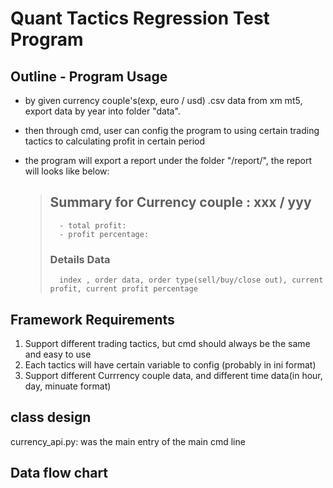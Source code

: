 # Quant Tactics Regression Test Program

## Outline - Program Usage
- by given currency couple's(exp, euro / usd) .csv data from xm mt5, export data by year into folder "data". 
- then through cmd, user can config the program to  using certain trading tactics to calculating profit in certain period
- the program will export a report under the folder "/report/", the report will looks like below:
	
	>	## Summary for Currency couple : xxx / yyy
	>		- total profit: 
	>		- profit percentage:
	>
	>	### Details Data
	>		index , order data, order type(sell/buy/close out), current profit, current profit percentage

## Framework Requirements
1. Support different trading tactics, but cmd should always be the same and easy to use
2. Each tactics will have certain variable to config (probably in ini format)
3. Support different Currrency couple data, and different time data(in hour, day, minuate format)

## class design
currency_api.py:  was the main entry of the main cmd line





## Data flow chart




